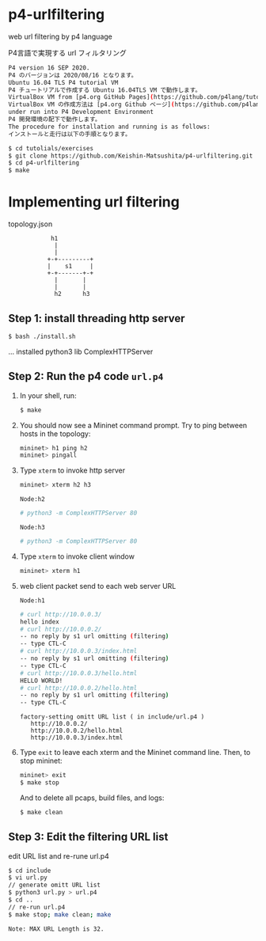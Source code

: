 # p4-urlfiltering
web url filtering by p4 language

P4言語で実現する url フィルタリング


```bash
P4 version 16 SEP 2020.
P4 のバージョンは 2020/08/16 となります。
Ubuntu 16.04 TLS P4 tutorial VM
P4 チュートリアルで作成する Ubuntu 16.04TLS VM で動作します。
VirtualBox VM from [p4.org GitHub Pages](https://github.com/p4lang/tutorials)
VirtualBox VM の作成方法は [p4.org Github ページ](https://github.com/p4lang/tutorials)を参照してください。
under run into P4 Development Environment
P4 開発環境の配下で動作します。
The procedure for installation and running is as follows:
インストールと走行は以下の手順となります。

$ cd tutolials/exercises
$ git clone https://github.com/Keishin-Matsushita/p4-urlfiltering.git
$ cd p4-urlfiltering
$ make

```


# Implementing url filtering 

topology.json

                h1
                 |
                 |
               +-+---------+
               |    s1     |
               +-+-------+-+
                 |       |
                 |       |
                 h2      h3


## Step 1: install threading http server

   ```bash
   $ bash ./install.sh
   ```
   ... installed python3 lib ComplexHTTPServer


## Step 2: Run the p4 code `url.p4`

1. In your shell, run:

   ```bash
   $ make 
   ```

2. You should now see a Mininet command prompt. Try to ping between
   hosts in the topology:
   ```bash
   mininet> h1 ping h2
   mininet> pingall
   ```

3. Type `xterm` to invoke http server
   ```bash
   mininet> xterm h2 h3
   ```
   `Node:h2`
   ```bash
   # python3 -m ComplexHTTPServer 80
   ```

   `Node:h3`
   ```bash
   # python3 -m ComplexHTTPServer 80
   ```


4. Type `xterm` to invoke client window
   ```bash
   mininet> xterm h1
   ```

5. web client packet send to each web server URL

   `Node:h1`
   ```bash
   # curl http://10.0.0.3/
   hello index
   # curl http://10.0.0.2/
   -- no reply by s1 url omitting (filtering)
   -- type CTL-C
   # curl http://10.0.0.3/index.html
   -- no reply by s1 url omitting (filtering)
   -- type CTL-C
   # curl http://10.0.0.3/hello.html
   HELLO WORLD!
   # curl http://10.0.0.2/hello.html
   -- no reply by s1 url omitting (filtering)
   -- type CTL-C
   ```

   ```
   factory-setting omitt URL list ( in include/url.p4 )
	  http://10.0.0.2/
	  http://10.0.0.2/hello.html
	  http://10.0.0.3/index.html
   ```


6. Type `exit` to leave each xterm and the Mininet command line.
   Then, to stop mininet:
   ```bash
   mininet> exit
   $ make stop
   ```
   And to delete all pcaps, build files, and logs:
   ```bash
   $ make clean
   ```


## Step 3: Edit the filtering URL list

   edit URL list and re-rune url.p4

   ```bash
   $ cd include
   $ vi url.py
   // generate omitt URL list
   $ python3 url.py > url.p4
   $ cd ..
   // re-run url.p4
   $ make stop; make clean; make 
   ```
   
   ```
   Note: MAX URL Length is 32.
   ```

